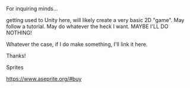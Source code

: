 For inquiring minds...

getting used to Unity here, will likely create a very basic 2D "game". May follow a tutorial. May do whatever the heck I want. MAYBE I'LL DO NOTHING!

Whatever the case, if I do make something, I'll link it here.

Thanks!


Sprites

https://www.aseprite.org/#buy

